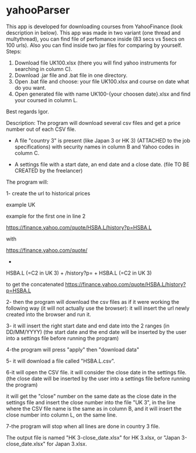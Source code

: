# yahooParser
This app is developed for downloading courses from YahooFinance (look description in below).
This app was made in two variant (one thread and multythread), you can find file of perfomance inside (83 secs vs 5secs on 100 urls).
Also you can find inside two jar files for comparing by yourself.
Steps:
1) Download file UK100.xlsx (there you will find yahoo instruments for searching in column C).
2) Download .jar file and .bat file in one directory.
3) Open .bat file and choose: your file UK100.xlsx and course on date what do you want.
4) Open generated file with name UK100-{your choosen date}.xlsx and find your coursed in column L.

Best regards
Igor.




Description:
The program will download several csv files and get a price number out of each CSV file.

- A file "country 3" is present (like Japan 3 or HK 3) (ATTACHED to the job specifications)
with security names in column B and Yahoo codes in column C.

- A settings file with a start date, an end date and a close date.
(file TO BE CREATED by the freelancer)

The program will:

1- create the url to historical prices

example UK

example for the first one in line 2

https://finance.yahoo.com/quote/HSBA.L/history?p=HSBA.L

with

https://finance.yahoo.com/quote/

+
HSBA.L (=C2 in UK 3)
+
/history?p=
+
HSBA.L (=C2 in UK 3)


to get the concatenated
https://finance.yahoo.com/quote/HSBA.L/history?p=HSBA.L


2- then the program will download the csv files as if it were working the following way (it will not actually use the browser):  it will insert the url newly created into the browser and run it.

3- it will insert the right start date and end date into the 2 ranges (in DD/MM/YYYY)
(the start date and the end date will be inserted by the user into a settings file before running the program)

4-the program will press "apply" then "download data"

5- it will download a file called "HSBA.L.csv".

6-it will open the CSV file.
it will consider the close date in the settings file.
(the close date will be inserted by the user into a settings file before running the program)

it will get the "close" number on the same date as the close date in the settings file and insert the close number into the file "UK 3", in the line where the CSV file name is the same as in column B, and it will insert the close number into column L, on the same line.

7-the program will stop when all lines are done in country 3 file.

The output file is named "HK 3-close_date.xlsx" for HK 3.xlsx, or "Japan 3-close_date.xlsx" for Japan 3.xlsx.
